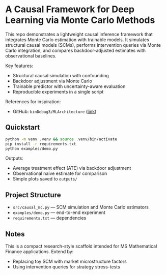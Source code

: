 # A Causal Framework for Deep Learning via Monte Carlo Methods

This repo demonstrates a lightweight causal inference framework that integrates Monte Carlo estimation with trainable models. It simulates structural causal models (SCMs), performs intervention queries via Monte Carlo integration, and compares backdoor-adjusted estimates with observational baselines.

Key features:
- Structural causal simulation with confounding
- Backdoor adjustment via Monte Carlo
- Trainable predictor with uncertainty-aware evaluation
- Reproducible experiments in a single script

References for inspiration:
- GitHub: `binDebug3/MLArchitecture` ([link](https://github.com/binDebug3/MLArchitecture))

## Quickstart

```bash
python -m venv .venv && source .venv/bin/activate
pip install -r requirements.txt
python examples/demo.py
```

Outputs:
- Average treatment effect (ATE) via backdoor adjustment
- Observational naive estimate for comparison
- Simple plots saved to `outputs/`

## Project Structure

- `src/causal_mc.py` — SCM simulation and Monte Carlo estimators
- `examples/demo.py` — end-to-end experiment
- `requirements.txt` — dependencies

## Notes
This is a compact research-style scaffold intended for MS Mathematical Finance applications. Extend by:
- Replacing toy SCM with market microstructure factors
- Using intervention queries for strategy stress-tests

